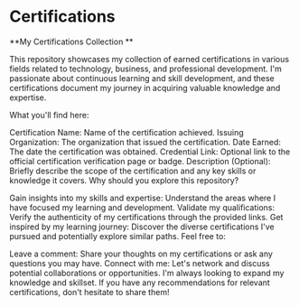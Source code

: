 # Certifications 
 
**My Certifications Collection **

This repository showcases my collection of earned certifications in various fields related to technology, business, and professional development. I'm passionate about continuous learning and skill development, and these certifications document my journey in acquiring valuable knowledge and expertise.

What you'll find here:

Certification Name: Name of the certification achieved.
Issuing Organization: The organization that issued the certification.
Date Earned: The date the certification was obtained.
Credential Link: Optional link to the official certification verification page or badge.
Description (Optional): Briefly describe the scope of the certification and any key skills or knowledge it covers.
Why should you explore this repository?

Gain insights into my skills and expertise: Understand the areas where I have focused my learning and development.
Validate my qualifications: Verify the authenticity of my certifications through the provided links.
Get inspired by my learning journey: Discover the diverse certifications I've pursued and potentially explore similar paths.
Feel free to:

Leave a comment: Share your thoughts on my certifications or ask any questions you may have.
Connect with me: Let's network and discuss potential collaborations or opportunities.
I'm always looking to expand my knowledge and skillset. If you have any recommendations for relevant certifications, don't hesitate to share them!

